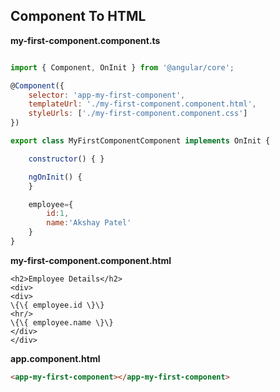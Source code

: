 ## Component To HTML

**my-first-component.component.ts**

```javascript

import { Component, OnInit } from '@angular/core';

@Component({
	selector: 'app-my-first-component',
	templateUrl: './my-first-component.component.html',
	styleUrls: ['./my-first-component.component.css']
})

export class MyFirstComponentComponent implements OnInit {

	constructor() { }

	ngOnInit() {
	}

	employee={
		id:1,
		name:'Akshay Patel'
	}
}

```
**my-first-component.component.html**

```text
<h2>Employee Details</h2>
<div>
<div>
\{\{ employee.id \}\}
<hr/>
\{\{ employee.name \}\}
</div>
</div>
```

**app.component.html**

```html
<app-my-first-component></app-my-first-component>
```
